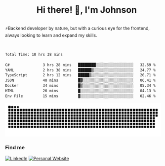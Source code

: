 <div id="user-content-toc">
  <ul align="center">
    <summary><h1 style="display: inline-block">Hi there! 👋, I'm Johnson</h1></summary>
  </ul>
</div>

⚡Backend developer by nature, but with a curious eye for the frontend, always looking to learn and expand my skills.

<br>


<!--START_SECTION:waka-->

```txt
Total Time: 10 hrs 38 mins

C#               3 hrs 28 mins   ████████░░░░░░░░░░░░░░░░░   32.59 %
YAML             2 hrs 38 mins   ██████▒░░░░░░░░░░░░░░░░░░   24.77 %
TypeScript       2 hrs 12 mins   █████▒░░░░░░░░░░░░░░░░░░░   20.71 %
JSON             40 mins         █▓░░░░░░░░░░░░░░░░░░░░░░░   06.41 %
Docker           34 mins         █▒░░░░░░░░░░░░░░░░░░░░░░░   05.34 %
HTML             26 mins         █░░░░░░░░░░░░░░░░░░░░░░░░   04.13 %
Env File         15 mins         ▓░░░░░░░░░░░░░░░░░░░░░░░░   02.46 %
```

<!--END_SECTION:waka-->

<picture>
  <source  srcset="https://github.com/joshwambere/joshwambere/blob/output/github-contribution-grid-snake-dark.svg?palette=github-dark">
  <source  srcset="https://github.com/joshwambere/joshwambere/blob/output/github-contribution-grid-snake.svg">
  <img alt="github contribution grid snake animation" src="https://github.com/joshwambere/joshwambere/blob/output/github-contribution-grid-snake.svg">
</picture>

### Find me
<a href="https://www.linkedin.com/in/dusabe-johnson" target="_blank"><img src="https://img.shields.io/badge/LinkedIn-%230077B5.svg?&style=flat&logo=linkedin&logoColor=white" alt="LinkedIn"></a>
‎‎ [![Personal Website](https://img.shields.io/badge/visit-Johnsonis.me-blue)](https://johnsonis.me/)
